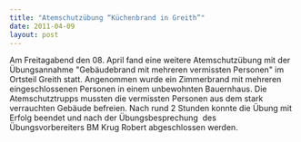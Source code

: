 ```yaml
---
title: "Atemschutzübung “Küchenbrand in Greith”"
date: 2011-04-09
layout: post
---
```


Am Freitagabend den 08. April fand eine weitere Atemschutzübung mit der Übungsannahme "Gebäudebrand mit mehreren vermissten Personen" im Ortsteil Greith statt. Angenommen wurde ein Zimmerbrand mit mehreren eingeschlossenen Personen in einem unbewohnten Bauernhaus. Die Atemschutztrupps mussten die vermissten Personen aus dem stark verrauchten Gebäude befreien. Nach rund 2 Stunden konnte die Übung mit Erfolg beendet und nach der Übungsbesprechung  des Übungsvorbereiters BM Krug Robert abgeschlossen werden.